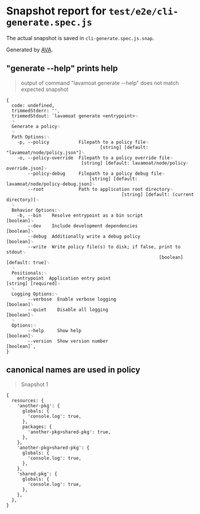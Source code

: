 # Snapshot report for `test/e2e/cli-generate.spec.js`

The actual snapshot is saved in `cli-generate.spec.js.snap`.

Generated by [AVA](https://avajs.dev).

## "generate --help" prints help

> output of command "lavamoat generate --help" does not match expected snapshot

    {
      code: undefined,
      trimmedStderr: '',
      trimmedStdout: `lavamoat generate <entrypoint>␊
      ␊
      Generate a policy␊
      ␊
      Path Options:␊
        -p, --policy           Filepath to a policy file␊
                                       [string] [default: "lavamoat/node/policy.json"]␊
        -o, --policy-override  Filepath to a policy override file␊
                                [string] [default: lavamoat/node/policy-override.json]␊
            --policy-debug     Filepath to a policy debug file␊
                                   [string] [default: lavamoat/node/policy-debug.json]␊
            --root             Path to application root directory␊
                                               [string] [default: (current directory)]␊
      ␊
      Behavior Options:␊
        -b, --bin    Resolve entrypoint as a bin script                      [boolean]␊
            --dev    Include development dependencies                        [boolean]␊
            --debug  Additionally write a debug policy                       [boolean]␊
            --write  Write policy file(s) to disk; if false, print to stdout␊
                                                             [boolean] [default: true]␊
      ␊
      Positionals:␊
        entrypoint  Application entry point                        [string] [required]␊
      ␊
      Logging Options:␊
            --verbose  Enable verbose logging                                [boolean]␊
            --quiet    Disable all logging                                   [boolean]␊
      ␊
      Options:␊
            --help     Show help                                             [boolean]␊
            --version  Show version number                                   [boolean]`,
    }

## canonical names are used in policy

> Snapshot 1

    {
      resources: {
        'another-pkg': {
          globals: {
            'console.log': true,
          },
          packages: {
            'another-pkg>shared-pkg': true,
          },
        },
        'another-pkg>shared-pkg': {
          globals: {
            'console.log': true,
          },
        },
        'shared-pkg': {
          globals: {
            'console.log': true,
          },
        },
      },
    }
